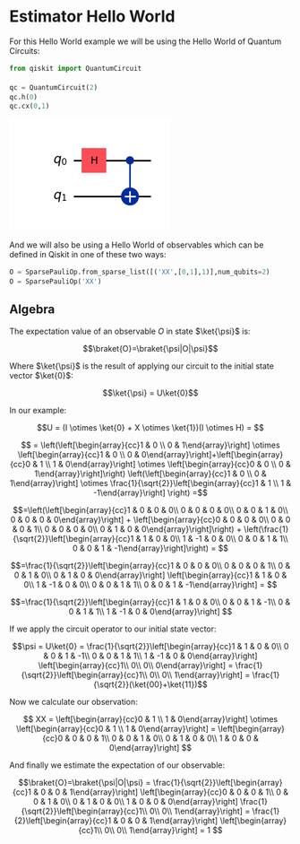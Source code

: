 # Estimator Hello World

For this Hello World example we will be using the Hello World of Quantum Circuits:

```python
from qiskit import QuantumCircuit

qc = QuantumCircuit(2)
qc.h(0)
qc.cx(0,1)
```  
![Quantum Circuit](../images/bell1.png)

And we will also be using a Hello World of observables which can be defined in Qiskit in one of these two ways:

```python
O = SparsePauliOp.from_sparse_list([('XX',[0,1],1)],num_qubits=2)
O = SparsePauliOp('XX')
```

## Algebra
The expectation value of an observable $O$ in state $\ket{\psi}$ is:  

$$\braket{O}=\braket{\psi|O|\psi}$$

Where $\ket{\psi}$ is the result of applying our circuit to the initial state vector $\ket{0}$:

$$\ket{\psi} = U\ket{0}$$

In our example:  

$$U = (I \otimes \ket{0} + X \otimes \ket{1})(I \otimes H) = $$

$$ = \left(\left[\begin{array}{cc}1 & 0 \\ 
0 & 1\end{array}\right] 
\otimes 
\left[\begin{array}{cc}1 & 0 \\ 
0 & 0\end{array}\right]+\left[\begin{array}{cc}0 & 1 \\ 
1 & 0\end{array}\right] 
\otimes 
\left[\begin{array}{cc}0 & 0 \\ 
0 & 1\end{array}\right]\right)
\left(\left[\begin{array}{cc}1 & 0 \\ 
0 & 1\end{array}\right] 
\otimes 
\frac{1}{\sqrt{2}}\left[\begin{array}{cc}1 & 1 \\ 
1 & -1\end{array}\right]
\right) =$$

$$=\left(\left[\begin{array}{cc}1 & 0 & 0 & 0\\ 
0 & 0 & 0 & 0\\ 
0 & 0 & 1 & 0\\ 
0 & 0 & 0 & 0\end{array}\right] +
\left[\begin{array}{cc}0 & 0 & 0 & 0\\ 
0 & 0 & 0 & 1\\ 
0 & 0 & 0 & 0\\ 
0 & 1 & 0 & 0\end{array}\right]\right) + 
\left(\frac{1}{\sqrt{2}}\left[\begin{array}{cc}1 & 1 & 0 & 0\\ 
1 & -1 & 0 & 0\\ 
0 & 0 & 1 & 1\\ 
0 & 0 & 1 & -1\end{array}\right]\right) = $$

$$=\frac{1}{\sqrt{2}}\left[\begin{array}{cc}1 & 0 & 0 & 0\\ 
0 & 0 & 0 & 1\\ 
0 & 0 & 1 & 0\\ 
0 & 1 & 0 & 0\end{array}\right] 
\left[\begin{array}{cc}1 & 1 & 0 & 0\\ 
1 & -1 & 0 & 0\\ 
0 & 0 & 1 & 1\\ 
0 & 0 & 1 & -1\end{array}\right] = $$ 

$$=\frac{1}{\sqrt{2}}\left[\begin{array}{cc}1 & 1 & 0 & 0\\ 
0 & 0 & 1 & -1\\ 
0 & 0 & 1 & 1\\ 
1 & -1 & 0 & 0\end{array}\right] $$ 

If we apply the circuit operator to our initial state vector:

$$\psi = U\ket{0} = \frac{1}{\sqrt{2}}\left[\begin{array}{cc}1 & 1 & 0 & 0\\ 
0 & 0 & 1 & -1\\ 
0 & 0 & 1 & 1\\ 
1 & -1 & 0 & 0\end{array}\right] 
\left[\begin{array}{cc}1\\ 
0\\ 
0\\ 
0\end{array}\right] = \frac{1}{\sqrt{2}}\left[\begin{array}{cc}1\\ 
0\\ 
0\\ 
1\end{array}\right] = \frac{1}{\sqrt{2}}(\ket{00}+\ket{11})$$ 

Now we calculate our observation:

$$ XX = \left[\begin{array}{cc}0 & 1 \\ 
1 & 0\end{array}\right] 
\otimes 
\left[\begin{array}{cc}0 & 1 \\ 
1 & 0\end{array}\right] = 
\left[\begin{array}{cc}0 & 0 & 0 & 1\\ 
0 & 0 & 1 & 0\\ 
0 & 1 & 0 & 0\\ 
1 & 0 & 0 & 0\end{array}\right] 
$$

And finally we estimate the expectation of our observable:

$$\braket{O}=\braket{\psi|O|\psi} = \frac{1}{\sqrt{2}}\left[\begin{array}{cc}1 & 0 & 0 & 1\end{array}\right]
\left[\begin{array}{cc}0 & 0 & 0 & 1\\ 
0 & 0 & 1 & 0\\ 
0 & 1 & 0 & 0\\ 
1 & 0 & 0 & 0\end{array}\right]
\frac{1}{\sqrt{2}}\left[\begin{array}{cc}1\\ 
0\\ 
0\\ 
1\end{array}\right] = \frac{1}{2}\left[\begin{array}{cc}1 & 0 & 0 & 1\end{array}\right] \left[\begin{array}{cc}1\\ 
0\\ 
0\\ 
1\end{array}\right] = 1
$$


